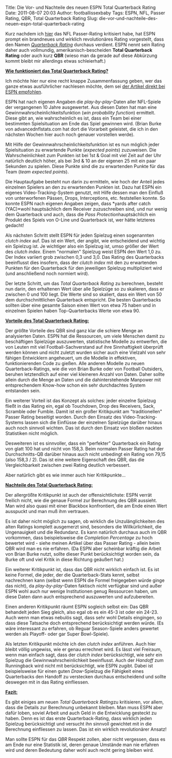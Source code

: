 Title: Die Vor- und Nachteile des neuen ESPN Total Quarterback Rating
Date: 2011-08-07 20:03
Author: footballissexbaby
Tags: ESPN, NFL, Passer Rating, QBR, Total Quarterback Rating
Slug: die-vor-und-nachteile-des-neuen-espn-total-quarterback-rating

Kurz nachdem ich [hier][] das NFL Passer-Rating kritisiert habe, hat
ESPN prompt ein brandneues und wirklich revolutionäres Rating
vorgestellt, dass den Namen
*<span style="text-decoration:underline;">Quarterback Rating</span>*
durchaus verdient. ESPN nennt sein Rating daher auch vollmundig,
amerikanisch-bescheiden **Total Quarterback Rating** oder auch kurz
**QBR** (wieso man da gerade auf diese Abkürzung kommt bleibt mir
allerdings etwas schleierhaft.)

**<span style="text-decoration:underline;">Wie funktioniert das Total
Quarterback Rating?</span>**

Ich möchte hier nur eine recht knappe Zusammenfassung geben, wer das
ganze etwas ausführlicher nachlesen möchte, dem sei [der Artikel direkt
bei ESPN empfohlen][].

ESPN hat nach eigenen Angaben die *play-by-play*-Daten aller NFL-Spiele
der vergangenen 10 Jahre ausgewertet. Aus diesen Daten hat man eine
Gewinnwahrscheinlichkeitsfunktion (*win probability function*)
ermittelt. Diese gibt an, wie wahrscheinlich es ist, dass ein Team bei
einer bestimmten Spielsituation am Ende das Spiel gewinnen wird. (Brian
Burke von advancednflstats.com hat dort die Vorarbeit geleistet, die ich
in den nächsten Wochen hier auch noch genauer vorstellen werde).

Mit Hilfe der Gewinnwahrscheinlichkeitsfunktion ist es nun möglich jeder
Spielsituation zu erwartende Punkte (*expected points*) zuzuweisen. Die
Wahrscheinlichkeit zum Punkten ist bei 1st & Goal mit viel Zeit auf der
Uhr natürlich deutlich höher, als bei 3rd & 10 an der eigenen 25 mit ein
paar Sekunden zu spielen. Diese Punkte sind die zu erwartenden Punkte
für das Team (*team expected points*).

Die Hauptaufgabe besteht nun darin zu ermitteln, wie hoch der Anteil
jedes einzelnen Spielers an den zu erwartenden Punkten ist. Dazu hat
ESPN ein eigenes Video-Tracking-System genutzt, mit Hilfe dessen man den
Einfluß von unterworfenen Pässen, Drops, Interceptions, etc. feststellen
konnte. So konnte ESPN nach eigenen Angaben zeigen, dass *yards after
catch (YAC)*wohl hauptsächlich dem Receiver zuzuschreiben sind, und nur
wenig dem Quarterback und auch, dass die *Pass Protection*hauptsächlich
ein Produkt des Spiels von O-Line und Quarterback ist, wer hätte
letzteres gedacht!

Als nächsten Schritt stellt ESPN für jeden Spielzug einen sogenannten
*clutch index* auf. Das ist ein Wert, der angibt, wie entscheidend und
wichtig ein Spielzug ist. Je wichtiger also ein Spielzug ist, umso
größer der Wert des *clutch index*. Einem "normalen" Spielzug weist ESPN
den Wert 1,0 zu. Der Index variiert grob zwischen 0,3 und 3,0. Das
Rating des Quarterbacks beeinflusst dies insofern, dass der *clutch
index* mit den zu erwartenden Punkten für den Quarterback für den
jeweiligen Spielzug multipliziert wird (und anschließend noch normiert
wird).

Der letzte Schritt, um das *Total Quarterback Rating* zu berechnen,
besteht nun darin, den erhaltenen Wert über alle Spielzüge so zu
skalieren, dass er zwischen 0 und 100 liegt. Die Werte sind so skaliert,
dass ein Wert von 50 dem durchschnittlichen Quarterback entspricht. Die
besten Quarterbacks sollten über eine gesamte Saison einen Wert von etwa
75 haben und in einzelnen Spielen haben Top-Quarterbacks Werte von etwa
90.

**<span style="text-decoration:underline;">Vorteile des Total
Quarterback Rating:</span>**

Der größte Vorteile des QBR sind ganz klar die schiere Menge an
analysierten Daten. ESPN hat die Ressourcen, um viele Menschen damit zu
beschäftigen Spielzüge auszuwerten, statistische Modelle zu entwerfen,
die von Leuten mit viel Football-Sachverstand auf ihre Sinnhaftigkeit
überprüft werden können und nicht zuletzt wurden sicher auch eine
Vielzahl von sehr fähigen Entwicklern angeheuert, um die Modelle in
effektiven, funktionierenden Code zu gießen. Alle anderen Modelle zu
neuen Quarterback-Ratings, wie die von Brian Burke oder von Football
Outsiders, beruhen letztendlich auf einer viel kleineren Anzahl von
Daten. Daher sollte allein durch die Menge an Daten und die
dahinterstehende Manpower mit entsprechendem Know-how schon ein sehr
durchdachtes System entstanden sein.

Ein weiterer Vorteil ist das Konzept als solches: jeder einzelne
Spielzug fließt in das Rating ein, egal ob Touchdown, Drop des
Receivers, Sack, Scramble oder Fumble. Damit ist ein großer Kritikpunkt
am "traditionellen" Passer Rating beseitigt worden. Durch den Einsatz
des Video-Tracking-Systems lassen sich die Einflüsse der einzelnen
Spielzüge darüber hinaus auch noch sinnvoll wichten. Das ist durch den
Einsatz von bloßen nackten Statistiken nicht möglich.

Desweiteren ist es sinnvoller, dass ein "perfekter" Quarterback ein
Rating von glatt 100 hat und nicht von 158,3. Beim normalen Passer
Rating hat der Durchschnitts-QB darüber hinaus auch nicht unbedingt ein
Rating von 79,15 (also 158,3 / 2). Das ist eine weitere Eigenschaft des
QBR, das die Vergleichbarkeit zwischen zwei Rating deutlich verbessert.

Aber natürlich gibt es wie immer auch hier Kritikpunkte...

**<span style="text-decoration:underline;">Nachteile des
**<span style="text-decoration:underline;">Total Quarterback
Rating:</span>**</span>**

Der allergrößte Kritikpunkt ist auch der offensichtlichste: ESPN verrät
freilich nicht, wie die genaue Formel zur Berechnung des QBR aussieht.
Man wird also quasi mit einer Blackbox konfrontiert, die am Ende einen
Wert ausspuckt und man muß ihm vertrauen.

Es ist daher nicht möglich zu sagen, ob wirklich die Unzulänglichkeiten
des alten Ratings komplett ausgemerzt sind, besonders die
Willkürlichkeit, die Ungenauigkeit und die Redundanz. Es kann natürlich
durchaus auch im QBR vorkommen, dass beispielsweise die *Completion
Percentage* zu hoch bewertet wird - siehe meinen Artikel über das Passer
Rating - allein beim QBR wird man es nie erfahren. (Da ESPN aber
scheinbar kräftig die Arbeit von Brian Burke nutzt, sollte dieser Punkt
berücksichtigt worden sein, da Burke oft und viel Kritik in diese
Richtung geäußert hat.)

Ein weiterer Kritikpunkt ist, dass das QBR nicht wirklich einfach ist.
Es ist keine Formel, die jeder, der die Quarterback-Stats kennt, selbst
nachrechnen kann (selbst wenn ESPN die Formel freigegeben würde ginge
das nicht), da *play-by-play*-Daten faktisch nicht verfügbar sind und
außer ESPN wohl auch nur wenige Institutionen genug Ressourcen haben, um
diese Daten dann auch entsprechend auszuwerten und aufzubereiten.

Einen anderen Kritikpunkt räumt ESPN sogleich selbst ein: Das QBR
behandelt jeden Sieg gleich, also egal ob es ein 45-3 ist oder ein
24-23. Auch wenn man etwas nebulös sagt, dass sehr wohl Details
eingingen, so dass diese Tatsache doch entsprechend berücksichtigt
werden würde. (Es wäre interessant zu erfahren, ob Reguar Season-Spiele
anders gewertet werden als Playoff- oder gar Super Bowl-Spiele).

Als letzten Kritikpunkt möchte ich den *clutch index* anführen. Auch
hier bleibt völlig ungewiss, wie er genau errechnet wird. Es lässt viel
Freiraum, wenn man einfach sagt, dass der *clutch index* berücksichtigt,
wie sehr ein Spielzug die Gewinnwahrscheinlichkeit beeinflusst. Auch der
*Handoff* zum Runningback wird nicht mit berücksichtigt, wie ESPN
zugibt. Dabei ist beispielsweise für einen guten *Draw*-Spielzug die
Fähigkeit eines Quarterbacks den Handoff zu verstecken durchaus
entscheidend und sollte deswegen mit in das Rating einfliessen.

**<span style="text-decoration:underline;">Fazit:</span>**

Es gibt einiges am neuen *Total Quarterback Rating*zu kritisieren, vor
allem, dass die Details zur Berechnung unbekannt bleiben. Man muss ESPN
aber dafür loben, soviel Arbeit und auch Geld in die Entwicklung
gesteckt zu haben. Denn es ist das erste Quarterback-Rating, dass
wirklich jeden Spielzug berücksichtigt und versucht ihn sinnvoll
gewichtet mit in die Berechnung einfliessen zu lassen. Das ist ein
wirklich revolutionärer Ansatz!

Man sollte ESPN für das *QBR* Respekt zollen, aber nicht vergessen, dass
es am Ende nur eine Statistik ist, deren genaue Umstände man nie
erfahren wird und deren Bedeutung daher wohl auch recht gering bleiben
wird.

  [hier]: https://footballissexbaby.wordpress.com/2011/07/31/quarterback-rating-die-unnutzeste-statistik-im-football/
  [der Artikel direkt bei ESPN empfohlen]: http://espn.go.com/nfl/story/_/id/6833215/explaining-statistics-total-quarterback-rating
